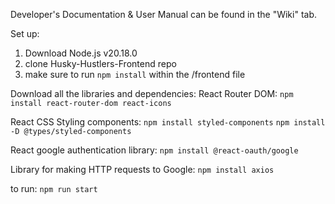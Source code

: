 Developer's Documentation & User Manual can be found in the "Wiki" tab.

Set up:

1. Download Node.js v20.18.0
2. clone Husky-Hustlers-Frontend repo
3. make sure to run `npm install` within the /frontend file

Download all the libraries and dependencies:
React Router DOM:
`npm install react-router-dom react-icons`

React CSS Styling components:
`npm install styled-components`
`npm install -D @types/styled-components`

React google authentication library:
`npm install @react-oauth/google`

Library for making HTTP requests to Google:
`npm install axios`

to run:
`npm run start`
